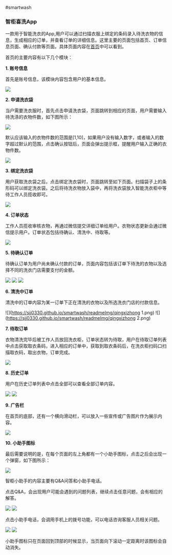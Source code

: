 #smartwash
### 智柜喜洗App  
  一款用于智能洗衣的App,用户可以通过扫描衣服上绑定的条码录入待洗衣物的信息，生成相应的订单，并查看订单的详细信息。这里主要的页面包括首页、订单信息页面、确认付款等页面。具体页面内容在[首页](https://sjj0330.github.io/smartwash/homePage.html)中可以看到。
  
  首页的主要内容有以下几个模块：
  
   **1. 账号信息**
   
   首先是账号信息，该模块内容包含用户的基本信息。
 
![](https://sjj0330.github.io/smartwash/readmeImg/account.png)

   **2. 申请洗衣袋**
   
   当户需要洗衣服时，首先点击申请洗衣袋，页面跳转到相应的页面，用户需要输入待洗涤的衣物件数，如下图所示：
   
![](https://sjj0330.github.io/smartwash/readmeImg/input.png)

   默认应该输入的衣物件数的范围是[1,10]，如果用户没有输入数字，或者输入的数字超过默认的范围，点击确认按钮后，页面会弹出提示框，提醒用户输入正确的衣物件数。
   
![](https://sjj0330.github.io/smartwash/readmeImg/right.png)

   **3. 绑定洗衣袋**
   
   用户获取洗衣袋之后，点击绑定洗衣袋时，页面跳转至如下页面。扫描袋子上的条形码可以绑定洗衣袋。之后将待洗衣物放入袋中，再将洗衣袋放入智能洗衣柜中等待工作人员揽收即可。
   
![](https://sjj0330.github.io/smartwash/readmeImg/scan.png)

   **4. 订单状态**
   
   工作人员揽收审核衣物，再通过微信提交详细订单给用户。衣物状态更新会通过微信提示用户。订单状态包括待确认、清洗中、待取等。
   
![](https://sjj0330.github.io/smartwash/readmeImg/orders.png)

   **5. 待确认订单**
   
   待确认订单为用户尚未确认付款的订单，页面内容包括该订单下待洗的衣物以及选择不同的洗衣门店需要支付的金额。
   
![](https://sjj0330.github.io/smartwash/readmeImg/待确认top.png)
![](https://sjj0330.github.io/smartwash/readmeImg/待确认bottom.png)
![](https://sjj0330.github.io/smartwash/readmeImg/dqr2.png)

   **6. 清洗中订单**
   
   清洗中的订单内容为某一订单下正在清洗的衣物以及所选洗衣门店的付款信息。
   
![](https://sjj0330.github.io/smartwash/readmeImg/qingxizhong 1.png)
![](https://sjj0330.github.io/smartwash/readmeImg/qingxizhong 2.png)

   **7. 待取订单**
   
   衣物清洗完毕后被工作人员放回洗衣柜，订单状态转为待取，用户在待取订单列表中点击获取取衣条码，进入相应的订单中，获取到取衣条码后，在洗衣柜扫码口扫描取衣码，取出衣物，订单完成。
   
![](https://sjj0330.github.io/smartwash/readmeImg/待取.png)

   **8. 历史订单**
   
   用户在历史订单列表中点击全部可以查看全部订单内容。  
   
![](https://sjj0330.github.io/smartwash/readmeImg/allOrders.png)
![](https://sjj0330.github.io/smartwash/readmeImg/全部订单.png)

   **9. 广告栏**
   
   在首页的底部，还有一个横向滑动栏，可以放入一些宣传或广告图片作为展示内容。
   
![](https://sjj0330.github.io/smartwash/readmeImg/others.png)

   **10. 小助手图标**
   
   最后需要说明的是，在每个页面的左上角都有一个小助手图标，点击之后会出现一个弹窗，如下图所示：
   
![](https://sjj0330.github.io/smartwash/readmeImg/first.png)

   智柜小助手的内容主要有Q&A问答和小助手电话。
   
   点击Q&A，会出现用户可能会遇到的问题列表，继续点击任意问题，会有相应的解答。
   
![](https://sjj0330.github.io/smartwash/readmeImg/second.png)
![](https://sjj0330.github.io/smartwash/readmeImg/third.png)

   点击小助手电话，会调用手机上的拨号功能，可以电话咨询客服人员相关问题。
    
![](https://sjj0330.github.io/smartwash/readmeImg/t-sec.png)
![](https://sjj0330.github.io/smartwash/readmeImg/phone.png)

   小助手图标只在页面回到顶部的时候显示，当页面向下滚动一定距离时该图标会自动消失。



